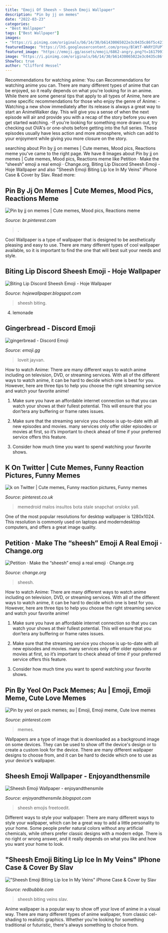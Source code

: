 ```yaml
---
title: "Emoji Of Sheesh ~ Sheesh Emoji Wallpaper"
description: "Pin by jj on memes"
date: "2022-03-23"
categories:
- "Best Wallpaper"
tags: ["Best Wallpaper"]
images:
- "https://i.pinimg.com/originals/b6/14/30/b61430065022e3c0435c86f5c4212492.jpg"
featuredImage: "https://lh5.googleusercontent.com/proxy/BlWtT-WkRYIFUPl0BTie54FE1gZjbqgbHOfU81KuG_WMb183NnbLJw91kiZIZBYC6A_huI9w_oSPi93CfIoetr_LsMQMfZgA6RMLKh7jKZjBbwzu47rVsPRXe-lcKlmhe1caIw=w1200-h630-p-k-no-nu"
featured_image: "https://emoji.gg/assets/emoji/6862-angry.png?t=1617991745"
image: "https://i.pinimg.com/originals/b6/14/30/b61430065022e3c0435c86f5c4212492.jpg"
ShowToc: true
author: "Clifford Hessel"
---
```



Recommendations for watching anime: You can
Recommendations for watching anime you can. There are many different types of anime that can be enjoyed, so it really depends on what you're looking for in an anime. While there are some general tips that apply to all types of Anime, here are some specific recommendations for those who enjoy the genre of Anime: 
-Watching a new show immediately after its release is always a great way to start an AnimeWalker day. This will give you a sense of when the next episode will air and provide you with a recap of the story before you even get started watching. 
-If you're looking for something more drawn out, try checking out OVA's or one-shots before getting into the full series. These episodes usually have less action and more atmosphere, which can add to your enjoyment while giving you more closure on the story.

	

		
searching about Pin by jj on memes | Cute memes, Mood pics, Reactions meme you've came to the right page. We have 8 Images about Pin by jj on memes | Cute memes, Mood pics, Reactions meme like Petition · Make the “sheesh” emoji a real emoji · Change.org, Biting Lip Discord Sheesh Emoji - Hoje Wallpaper and also &quot;Sheesh Emoji Biting Lip Ice In My Veins&quot; iPhone Case &amp; Cover by Slav. Read more:
		
    
## Pin By Jj On Memes | Cute Memes, Mood Pics, Reactions Meme

<img loading=lazy src="https://i.pinimg.com/originals/1c/5a/d4/1c5ad4fe521a04aca96506614186b3d6.jpg" onerror="this.onerror=null;this.src='https://tse4.mm.bing.net/th?id=OIP.txg4JSKIkoZu16kA8MOqjwHaHC&amp;pid=15.1';" alt="Pin by jj on memes | Cute memes, Mood pics, Reactions meme">

_Source: br.pinterest.com_

>. 

	

Cool Wallpaper is a type of wallpaper that is designed to be aesthetically pleasing and easy to use. There are many different types of cool wallpaper available, so it is important to find the one that will best suit your needs and style.

    
## Biting Lip Discord Sheesh Emoji - Hoje Wallpaper

<img loading=lazy src="https://lh5.googleusercontent.com/proxy/BlWtT-WkRYIFUPl0BTie54FE1gZjbqgbHOfU81KuG_WMb183NnbLJw91kiZIZBYC6A_huI9w_oSPi93CfIoetr_LsMQMfZgA6RMLKh7jKZjBbwzu47rVsPRXe-lcKlmhe1caIw=w1200-h630-p-k-no-nu" onerror="this.onerror=null;this.src='https://tse4.mm.bing.net/th?id=OIP.TICk3oCrTnMNTKzmWYslawAAAA&amp;pid=15.1';" alt="Biting Lip Discord Sheesh Emoji - Hoje Wallpaper">

_Source: hojewallpaper.blogspot.com_

>sheesh biting. 

	

4. lemonade 

    
## Gingerbread - Discord Emoji

<img loading=lazy src="https://emoji.gg/assets/emoji/6862-angry.png?t=1617991745" onerror="this.onerror=null;this.src='https://tse2.mm.bing.net/th?id=OIP.MCaKK18uCLfUrBf42fAYeQAAAA&amp;pid=15.1';" alt="gingerbread - Discord Emoji">

_Source: emoji.gg_

>loveit jayvan. 

	

How to watch Anime: There are many different ways to watch anime including on television, DVD, or streaming services.
With all of the different ways to watch anime, it can be hard to decide which one is best for you. However, here are three tips to help you choose the right streaming service and watch your favorite anime!
1. Make sure you have an affordable internet connection so that you can watch your shows at their fullest potential. This will ensure that you don’tera any buffering or frame rates issues.

2. Make sure that the streaming service you choose is up-to-date with all new episodes and movies. many services only offer older episodes or movies at first, so it’s important to check ahead of time if your preferred service offers this feature.

3. Consider how much time you want to spend watching your favorite shows.

    
## K On Twitter | Cute Memes, Funny Reaction Pictures, Funny Memes

<img loading=lazy src="https://i.pinimg.com/originals/b6/14/30/b61430065022e3c0435c86f5c4212492.jpg" onerror="this.onerror=null;this.src='https://tse3.mm.bing.net/th?id=OIP.3B139K8jwYqGsLmgSvZMnAHaHE&amp;pid=15.1';" alt="k on Twitter | Cute memes, Funny reaction pictures, Funny memes">

_Source: pinterest.co.uk_

>memedroid malos insultos bota stale snapchat orslokx yall. 

	

One of the most popular resolutions for desktop wallpaper is 1280x1024. This resolution is commonly used on laptops and moderndesktop computers, and offers a great image quality.

    
## Petition · Make The “sheesh” Emoji A Real Emoji · Change.org

<img loading=lazy src="https://assets.change.org/photos/8/nc/fr/gAnCFrEJEhDVDvv-1600x900-noPad.jpg?1623966035" onerror="this.onerror=null;this.src='https://tse4.mm.bing.net/th?id=OIP.xHosDAM7qFtgEr5MUAo1jgHaEK&amp;pid=15.1';" alt="Petition · Make the “sheesh” emoji a real emoji · Change.org">

_Source: change.org_

>sheesh. 

	

How to watch Anime: There are many different ways to watch anime including on television, DVD, or streaming services.
With all of the different ways to watch anime, it can be hard to decide which one is best for you. However, here are three tips to help you choose the right streaming service and watch your favorite anime!
1. Make sure you have an affordable internet connection so that you can watch your shows at their fullest potential. This will ensure that you don’tera any buffering or frame rates issues.

2. Make sure that the streaming service you choose is up-to-date with all new episodes and movies. many services only offer older episodes or movies at first, so it’s important to check ahead of time if your preferred service offers this feature.

3. Consider how much time you want to spend watching your favorite shows.

    
## Pin By Yeol On Pack Memes; Au | Emoji, Emoji Meme, Cute Love Memes

<img loading=lazy src="https://i.pinimg.com/736x/40/f1/e1/40f1e1f4a064068ece5ea07933eb21fb.jpg" onerror="this.onerror=null;this.src='https://tse1.mm.bing.net/th?id=OIP.zw3DJpOXJXZPjgG97ksyrAHaHY&amp;pid=15.1';" alt="Pin by yeol on pack memes; au | Emoji, Emoji meme, Cute love memes">

_Source: pinterest.com_

>memes. 

	

Wallpapers are a type of image that is downloaded as a background image on some devices. They can be used to show off the device's design or to create a custom look for the device. There are many different wallpaper designs to choose from, and it can be hard to decide which one to use as your device's wallpaper.

    
## Sheesh Emoji Wallpaper - Enjoyandthensmile

<img loading=lazy src="https://i.pinimg.com/originals/6d/9d/7c/6d9d7ce0dbb6df6e779e9a4b8a1e31b3.png" onerror="this.onerror=null;this.src='https://tse3.mm.bing.net/th?id=OIP.8eIbNEZvyeLrW2gLGNZkYwHaHa&amp;pid=15.1';" alt="Sheesh Emoji Wallpaper - enjoyandthensmile">

_Source: enjoyandthensmile.blogspot.com_

>sheesh emojis freetoedit. 

	

Different ways to style your wallpaper:
There are many different ways to style your wallpaper, which can be a great way to add a little personality to your home. Some people prefer natural colors without any artificial chemicals, while others prefer classic designs with a modern edge. There is no right or wrong answer, and it really depends on what you like and how you want your home to look.

    
## &quot;Sheesh Emoji Biting Lip Ice In My Veins&quot; IPhone Case &amp; Cover By Slav

<img loading=lazy src="https://ih1.redbubble.net/image.2348952821.9265/flat,750x1000,075,t.jpg" onerror="this.onerror=null;this.src='https://tse3.mm.bing.net/th?id=OIP.ujqTRRMiGlVXKOPnuDfZcQHaJ4&amp;pid=15.1';" alt="&quot;Sheesh Emoji Biting Lip Ice In My Veins&quot; iPhone Case &amp; Cover by Slav">

_Source: redbubble.com_

>sheesh biting veins slav. 

	

Anime wallpaper is a popular way to show off your love of anime in a visual way. There are many different types of anime wallpaper, from classic cel-shading to realistic graphics. Whether you're looking for something traditional or futuristic, there's always something to choice from.

